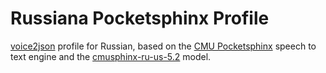# Russiana Pocketsphinx Profile

[voice2json](https://github.com/synesthesiam/voice2json) profile for Russian, based on the [CMU Pocketsphinx](https://github.com/cmusphinx/pocketsphinx) speech to text engine and the [cmusphinx-ru-us-5.2](https://sourceforge.net/projects/cmusphinx/files/Acoustic%20and%20Language%20Models/Russian/) model.

